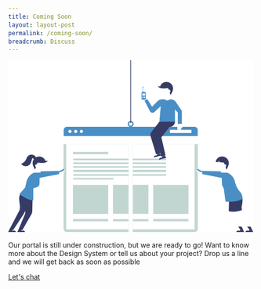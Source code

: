 ```yaml
---
title: Coming Soon 
layout: layout-post 
permalink: /coming-soon/
breadcrumb: Discuss 
---
```


![](/assets/img/img_construction.png)

Our portal is still under construction, but we are ready to go! Want to
know more about the Design System or tell us about your project? Drop us
a line and we will get back as soon as possible

[Let's
chat](https://form.gov.sg/#!/forms/govtech/5bd12c6668dbe7000fff9ace)
